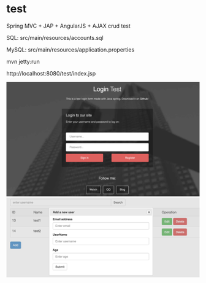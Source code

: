 # test
Spring MVC + JAP + AngularJS + AJAX crud test

SQL: src/main/resources/accounts.sql

MySQL: src/main/resources/application.properties

mvn jetty:run

http://localhost:8080/test/index.jsp


![Alt text](./login.png "Optional title")
![Alt text](./crudtest.png "Optional title")
